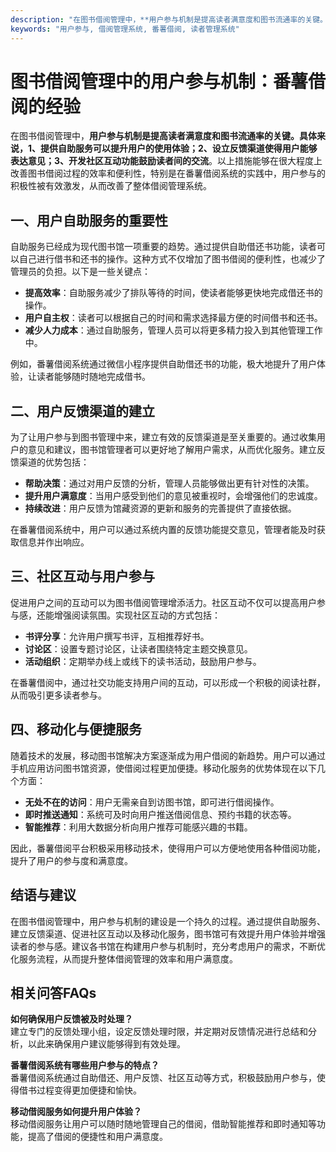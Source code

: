```yaml
---
description: "在图书借阅管理中，**用户参与机制是提高读者满意度和图书流通率的关键。具体来说，1、提供自助服务可以提升用户的使用体验；2、设立反馈渠道使得用户能够表达意见；3、开发社区互动功能鼓励读者间的交流**。以上措施能够在很大程度上改善图书借阅过程的效率和便利性，特别是在番薯借阅系统的实践中，用户参与的积极性被有效激发，从而改善了整体借阅管理系统。"
keywords: "用户参与, 借阅管理系统, 番薯借阅, 读者管理系统"
---
```

# 图书借阅管理中的用户参与机制：番薯借阅的经验

在图书借阅管理中，**用户参与机制是提高读者满意度和图书流通率的关键。具体来说，1、提供自助服务可以提升用户的使用体验；2、设立反馈渠道使得用户能够表达意见；3、开发社区互动功能鼓励读者间的交流**。以上措施能够在很大程度上改善图书借阅过程的效率和便利性，特别是在番薯借阅系统的实践中，用户参与的积极性被有效激发，从而改善了整体借阅管理系统。

## **一、用户自助服务的重要性**

自助服务已经成为现代图书馆一项重要的趋势。通过提供自助借还书功能，读者可以自己进行借书和还书的操作。这种方式不仅增加了图书借阅的便利性，也减少了管理员的负担。以下是一些关键点：

- **提高效率**：自助服务减少了排队等待的时间，使读者能够更快地完成借还书的操作。
- **用户自主权**：读者可以根据自己的时间和需求选择最方便的时间借书和还书。
- **减少人力成本**：通过自助服务，管理人员可以将更多精力投入到其他管理工作中。

例如，番薯借阅系统通过微信小程序提供自助借还书的功能，极大地提升了用户体验，让读者能够随时随地完成借书。

## **二、用户反馈渠道的建立**

为了让用户参与到图书管理中来，建立有效的反馈渠道是至关重要的。通过收集用户的意见和建议，图书馆管理者可以更好地了解用户需求，从而优化服务。建立反馈渠道的优势包括：

- **帮助决策**：通过对用户反馈的分析，管理人员能够做出更有针对性的决策。
- **提升用户满意度**：当用户感受到他们的意见被重视时，会增强他们的忠诚度。
- **持续改进**：用户反馈为馆藏资源的更新和服务的完善提供了直接依据。

在番薯借阅系统中，用户可以通过系统内置的反馈功能提交意见，管理者能及时获取信息并作出响应。

## **三、社区互动与用户参与**

促进用户之间的互动可以为图书借阅管理增添活力。社区互动不仅可以提高用户参与感，还能增强阅读氛围。实现社区互动的方式包括：

- **书评分享**：允许用户撰写书评，互相推荐好书。
- **讨论区**：设置专题讨论区，让读者围绕特定主题交换意见。
- **活动组织**：定期举办线上或线下的读书活动，鼓励用户参与。

在番薯借阅中，通过社交功能支持用户间的互动，可以形成一个积极的阅读社群，从而吸引更多读者参与。

## **四、移动化与便捷服务**

随着技术的发展，移动图书馆解决方案逐渐成为用户借阅的新趋势。用户可以通过手机应用访问图书馆资源，使借阅过程更加便捷。移动化服务的优势体现在以下几个方面：

- **无处不在的访问**：用户无需亲自到访图书馆，即可进行借阅操作。
- **即时推送通知**：系统可及时向用户推送借阅信息、预约书籍的状态等。
- **智能推荐**：利用大数据分析向用户推荐可能感兴趣的书籍。

因此，番薯借阅平台积极采用移动技术，使得用户可以方便地使用各种借阅功能，提升了用户的参与度和满意度。

## **结语与建议**

在图书借阅管理中，用户参与机制的建设是一个持久的过程。通过提供自助服务、建立反馈渠道、促进社区互动以及移动化服务，图书馆可有效提升用户体验并增强读者的参与感。建议各书馆在构建用户参与机制时，充分考虑用户的需求，不断优化服务流程，从而提升整体借阅管理的效率和用户满意度。

## 相关问答FAQs

**如何确保用户反馈被及时处理？**  
建立专门的反馈处理小组，设定反馈处理时限，并定期对反馈情况进行总结和分析，以此来确保用户建议能够得到有效处理。

**番薯借阅系统有哪些用户参与的特点？**  
番薯借阅系统通过自助借还、用户反馈、社区互动等方式，积极鼓励用户参与，使得借书过程变得更加便捷和愉快。

**移动借阅服务如何提升用户体验？**  
移动借阅服务让用户可以随时随地管理自己的借阅，借助智能推荐和即时通知等功能，提高了借阅的便捷性和用户满意度。
